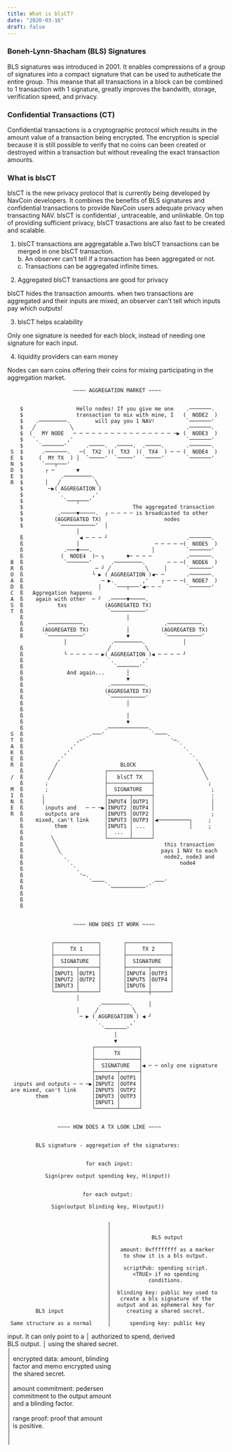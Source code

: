```yaml
---
title: What is blsCT?
date: "2020-03-16"
draft: false
---
```


### Boneh-Lynn-Shacham (BLS) Signatures

BLS signatures was introduced in 2001. It enables compressions of a group of signatures into a compact signature that can be used to autheticate the entire group. This meanse that all transactions in a block can be combined to 1 transaction with 1 signature, greatly improves the bandwith, storage, verification speed, and privacy. 

### Confidential Transactions (CT)

Confidential transactions is a cryptographic protocol which results in the amount value of a transaction being encrypted. The encryption is special because it is still possible to verify that no coins can been created or destroyed within a transaction but without revealing the exact transaction amounts.

### What is blsCT

blsCT is the new privacy protocol that is currently being developed by NavCoin developers. It combines the benefits of BLS signatures and confidential transactions to provide NavCoin users adequate privacy when transacting NAV. blsCT is confidential , untraceable, and unlinkable. On top of providing sufficient privacy, blsCT trasactions are also fast to be created and scalable. 

1.	blsCT transactions are aggregatable
	a.Two blsCT transactions can be merged in one blsCT transaction.  
	b. An observer can't tell if a transaction has been aggregated or not.  
	c. Transactions can be aggregated infinite times.  

2.	Aggregated blsCT transactions are good for privacy

 blsCT hides the transaction amounts. when two transactions are aggregated and their inputs are mixed, an observer can't tell which inputs pay which outputs!

3.	blsCT helps scalability

 Only one signature is needed for each block, instead of needing one signature for each input.

4.	liquidity providers can earn money

 Nodes can earn coins offering their coins for mixing participating in the aggregation market.

                         ~~~~ AGGREGATION MARKET ~~~~
                      
                                                                           
        $                 Hello nodes! If you give me one    .───────.     
        $                 transaction to mix with mine, I   (  NODE2  )    
        $    .─────────.        will pay you 1 NAV!          `───────'     
        $   ╱           ╲                                    .───────.     
        $  (   MY NODE   ─ ─ ─ ─ ─ ─ ─ ─ ─ ─ ─ ─ ─ ─ ─ ─ ─▶ (  NODE3  )    
        $   `.         ,'                                    `───────'     
        $     `───────'      .─────.  .─────.  .─────.       .───────.     
     S  $      .───────.   ─(  TX2  )(  TX3  )(  TX4  ) ─ ─ (  NODE4  )    
     E  $     (  MY TX  ) │  `─────'  `─────'  `─────'       `───────'     
     N  $      `───┬───'                                                   
     D  $       ┌ ─       ▼                                                
     E  $            .─────────.                                           
     R  $       │   ╱           ╲                                          
        $        ─▶( AGGREGATION )                                         
        $           `.         ,'                                          
        $             `───┬───'                                            
        $                                   The aggregated transaction     
        $           .─────▼─────.  ┌ ─ ─ ─ ─ is broadcasted to other       
        $          (AGGREGATED TX)                    nodes                
        $           `───────────'  │                                       
                          │                                                
        ß                  ◀ ─ ─ ─ ┘                         .───────.     
        ß                 │                        ─ ─ ─ ─ ─(  NODE5  )    
        ß             .───▼───.                   │          `───────'     
        ß            (  NODE4  )─ ┐       ▼─ ─ ─ ─           .───────.     
     B  ß             `───────'      .─────────.       ─ ─ ─(  NODE6  )    
     R  ß                       ─ ┘ ╱           ╲     │      `───────'     
     O  ß                      └ ▶ ( AGGREGATION )◀─ ─       .───────.     
     A  ß                         ─ ▶.         ,'    ┌ ─ ─ ─(  NODE7  )    
     D  ß                        │    `───┬───'◀─ ─ ─        `───────'     
     C  ß   Aggregation happens                                            
     A  ß    again with other  ─ ┘  .─────▼─────.                          
     S  ß           txs            (AGGREGATED TX)                         
     T  ß                           `───────────'                          
        ß                                 │                                
        ß       .───────────.                         .───────────.        
        ß      (AGGREGATED TX)            │          (AGGREGATED TX)       
        ß       `───────────'             ▼           `───────────'        
                      │              .─────────.            │              
        ß                           ╱           ╲                          
        ß             └ ─ ─ ─ ─ ─ ▶( AGGREGATION )◀ ─ ─ ─ ─ ┘              
        ß                           `.         ,'                          
        ß                             `───────'                            
        ß              And again...       │                                
        ß                                 ▼                                
        ß                           .───────────.                          
        ß                          (AGGREGATED TX)                         
        ß                           `───────────'                          
        ß                                 │                                
        ß                                                                  
        ß                                 │                                
        ß                                 ▼                                
        ß                          .─────────────.                         
     S  ß                    _.───'               `────.                   
     T  ß                 ,─'                           '─.                
     A  ß               ,'                                 `.              
     K  ß             ,'                                     `.            
     E  ß           ,'                                         `.          
     R  ß          ╱                    BLOCK                    ╲         
        ß         ╱                ┌──────────────┐               ╲        
     /  ß        ╱                 │   blsCT TX   │                ╲       
        ß       ;                  ├──────────────┤                 ;       
     M  ß       ;                  │  SIGNATURE   │                  ;
     I  ß      ;                   ├───────┬──────┤                  :     
     N  ß      │                   │INPUT4 │OUTP1 │                  │     
     E  ß       inputs and   ─ ─ ─▶│INPUT2 │OUTP4 │                  │     
     R  ß       outputs are        │INPUT5 │OUTP2 │                  ;     
        ß    mixed, can't link     │INPUT3 │OUTP3 │◀──────────┐     ;      
        ß          them            │INPUT1 │ ...  │           │     ;      
        ß                          │  ...  │      │                        
        ß         ╲                └───────┴──────┘                        
        ß          ╲                                  this transaction     
        ß           ╲                                pays 1 NAV to each    
        ß            `.                               node2, node3 and     
        ß              `.                                  node4           
        ß                `.                                                
        ß                  '─.                                             
        ß                     `────.             _.───'                    
        ß                           `───────────'                          
        ß                                                                  
        ß                                                                  
        ß                                                                  
                                                                           

                         ~~~~ HOW DOES IT WORK ~~~~
                           
                                                                           
                  ┌──────────────┐       ┌──────────────┐                  
                  │     TX 1     │       │     TX 2     │                  
                  ├──────────────┤       ├──────────────┤                  
                  │  SIGNATURE   │       │  SIGNATURE   │                  
                  ├───────┬──────┤       ├───────┬──────┤                  
                  │INPUT1 │OUTP1 │       │INPUT4 │OUTP3 │                  
                  │INPUT2 │OUTP2 │       │INPUT5 │OUTP4 │                  
                  │INPUT3 │      │       │INPUT6 │      │                  
                  └───────┴──────┘       └───────┼──────┘                  
                          │                                                
                                 .─────────.     │                         
                          │     ╱           ╲                              
                           ─ ▶ ( AGGREGATION ) ◀ ┘                         
                                `.         ,'                              
                                  `───────'                                
                                      │                                    
                                      ▼                                    
                               ┌──────────────┐                            
                               │      TX      │                            
                               ├──────────────┤                            
                               │  SIGNATURE   │◀ ─ ─ only one signature    
                               ├───────┬──────┤                            
                               │INPUT4 │OUTP1 │                            
      inputs and outputs ─ ─ ─▶│INPUT2 │OUTP4 │                            
     are mixed, can't link     │INPUT5 │OUTP2 │                            
             them              │INPUT3 │OUTP3 │                            
                               │INPUT1 │      │                            
                               └───────┴──────┘  


                    ~~~~ HOW DOES A TX LOOK LIKE ~~~~

                                                                         
             BLS signature - aggregation of the signatures:              
                                                                         
                                                                         
                             for each input:                             
                                                                         
                Sign(prev output spending key, H(input))                 
                                                                         
                                                                         
                            for each output:                             
                                                                         
                  Sign(output blinding key, H(output))                   
                                                                         
                                                                         
                                    │                                    
                                    │                                    
                                    │             BLS output             
                                    │                                    
                                    │   amount: 0xffffffff as a marker   
                                    │    to show it is a bls output.     
                                    │                                    
                                    │    scriptPub: spending script.     
                                    │       <TRUE> if no spending        
                                    │            conditions.             
                                    │                                    
                                    │  blinding key: public key used to  
                                    │   create a bls signature of the    
                                    │  output and as ephemeral key for   
             BLS input              │     creating a shared secret.      
                                    │                                    
     Same structure as a normal     │      spending key: public key      
   input. It can only point to a    │    authorized to spend, derived    
            BLS output.             │      using the shared secret.      
                                    │                                    
                                    │  encrypted data: amount, blinding  
                                    │  factor and memo encrypted using   
                                    │         the shared secret.         
                                    │                                    
                                    │    amount commitment: pedersen     
                                    │  commitment to the output amount   
                                    │       and a blinding factor.       
                                    │                                    
                                    │   range proof: proof that amount   
                                    │            is positive.            
                                    │                                    
                                    │                                    
